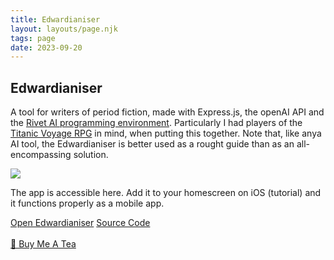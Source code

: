 ```yaml
---
title: Edwardianiser
layout: layouts/page.njk
tags: page
date: 2023-09-20
---
```


## Edwardianiser

A tool for writers of period fiction, made with Express.js, the openAI API and  the [Rivet AI programming environment](https://rivet.ironcladapp.com/). Particularly I had players of the [Titanic Voyage RPG](https://www.titanic-voyage.com/) in mind, when putting this together. Note that, like anya
 AI tool, the Edwardianiser is better used as a rought guide than as an all-encompassing solution. <br>

<img src="https://edwardianiser-f685a3a0a01a.herokuapp.com/lady.png"></img>

The app is accessible here. Add it to your homescreen on iOS (tutorial) and it functions properly as a mobile app. <br>

<a class="flat-button" href="https://edwardianiser-f685a3a0a01a.herokuapp.com/" target="_blank">Open Edwardianiser</a>
<a class="flat-button" href="https://github.com/Softwave/Edwardianiser" target="_blank">Source Code</a><br><br>
<a class="flat-button" href="https://ko-fi.com/s0ftwave" target="_blank">🍵 Buy Me A Tea</a>
